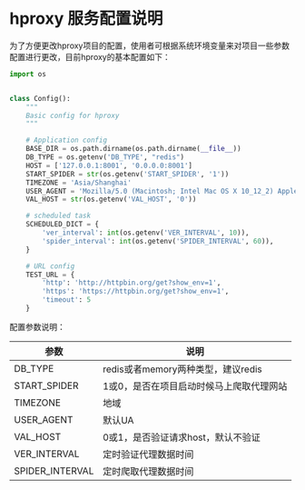 # hproxy 服务配置说明

为了方便更改hproxy项目的配置，使用者可根据系统环境变量来对项目一些参数配置进行更改，目前hproxy的基本配置如下：

``` python
import os


class Config():
    """
    Basic config for hproxy
    """

    # Application config
    BASE_DIR = os.path.dirname(os.path.dirname(__file__))
    DB_TYPE = os.getenv('DB_TYPE', "redis")
    HOST = ['127.0.0.1:8001', '0.0.0.0:8001']
    START_SPIDER = str(os.getenv('START_SPIDER', '1'))
    TIMEZONE = 'Asia/Shanghai'
    USER_AGENT = 'Mozilla/5.0 (Macintosh; Intel Mac OS X 10_12_2) AppleWebKit/537.36 (KHTML, like Gecko) Chrome/55.0.2883.95 Safari/537.36'
    VAL_HOST = str(os.getenv('VAL_HOST', '0'))

    # scheduled task
    SCHEDULED_DICT = {
        'ver_interval': int(os.getenv('VER_INTERVAL', 10)),
        'spider_interval': int(os.getenv('SPIDER_INTERVAL', 60)),
    }

    # URL config
    TEST_URL = {
        'http': 'http://httpbin.org/get?show_env=1',
        'https': 'https://httpbin.org/get?show_env=1',
        'timeout': 5
    }
```

配置参数说明：

| 参数            | 说明                                     |
| --------------- | ---------------------------------------- |
| DB_TYPE         | redis或者memory两种类型，建议redis       |
| START_SPIDER    | 1或0，是否在项目启动时候马上爬取代理网站 |
| TIMEZONE        | 地域                                     |
| USER_AGENT      | 默认UA                                   |
| VAL_HOST        | 0或1，是否验证请求host，默认不验证       |
| VER_INTERVAL    | 定时验证代理数据时间                     |
| SPIDER_INTERVAL | 定时爬取代理数据时间                     |